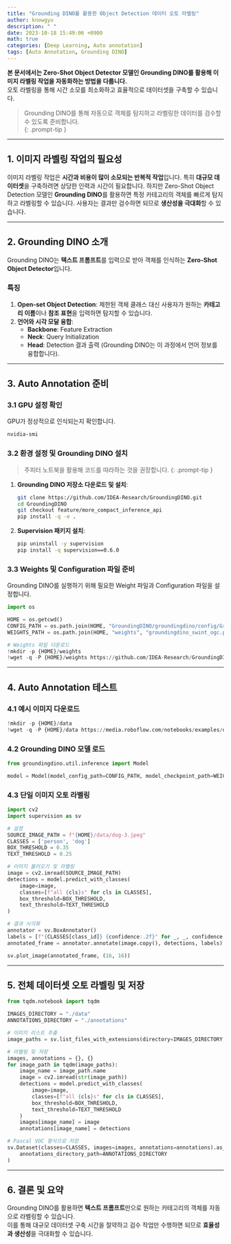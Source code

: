 ```yaml
---
title: "Grounding DINO를 활용한 Object Detection 데이터 오토 라벨링"
author: knowgyu
description: " "
date: 2023-10-18 15:49:06 +0900
math: true
categories: [Deep Learning, Auto annotation]
tags: [Auto Annotation, Grounding DINO]
---
```


**본 문서에서는 Zero-Shot Object Detector 모델인 Grounding DINO를 활용해 이미지 라벨링 작업을 자동화하는 방법을 다룹니다.**   
오토 라벨링을 통해 시간 소모를 최소화하고 효율적으로 데이터셋을 구축할 수 있습니다.

> Grounding DINO를 통해 자동으로 객체를 탐지하고 라벨링한 데이터를 검수할 수 있도록 준비합니다.  
{: .prompt-tip }

---

## 1. 이미지 라벨링 작업의 필요성

이미지 라벨링 작업은 **시간과 비용이 많이 소모되는 반복적 작업**입니다. 특히 **대규모 데이터셋**을 구축하려면 상당한 인력과 시간이 필요합니다. 하지만 Zero-Shot Object Detection 모델인 **Grounding DINO**를 활용하면 특정 카테고리의 객체를 빠르게 탐지하고 라벨링할 수 있습니다. 사용자는 결과만 검수하면 되므로 **생산성을 극대화**할 수 있습니다.

---

## 2. Grounding DINO 소개

Grounding DINO는 **텍스트 프롬프트**를 입력으로 받아 객체를 인식하는 **Zero-Shot Object Detector**입니다. 

### 특징

1. **Open-set Object Detection**: 제한된 객체 클래스 대신 사용자가 원하는 **카테고리 이름**이나 **참조 표현**을 입력하면 탐지할 수 있습니다.
2. **언어와 시각 모달 융합**: 
   - **Backbone**: Feature Extraction
   - **Neck**: Query Initialization
   - **Head**: Detection 결과 출력 (Grounding DINO는 이 과정에서 언어 정보를 융합합니다).

---

## 3. Auto Annotation 준비

### 3.1 GPU 설정 확인

GPU가 정상적으로 인식되는지 확인합니다.

```bash
nvidia-smi
```

### 3.2 환경 설정 및 Grounding DINO 설치

> 주피터 노트북을 활용해 코드를 따라하는 것을 권장합니다.
{: .prompt-tip }

1. **Grounding DINO 저장소 다운로드 및 설치**:
   ```bash
   git clone https://github.com/IDEA-Research/GroundingDINO.git
   cd GroundingDINO
   git checkout feature/more_compact_inference_api
   pip install -q -e .
   ```

2. **Supervision 패키지 설치**:
   ```bash
   pip uninstall -y supervision
   pip install -q supervision==0.6.0
   ```

### 3.3 Weights 및 Configuration 파일 준비

Grounding DINO를 실행하기 위해 필요한 Weight 파일과 Configuration 파일을 설정합니다.

```python
import os

HOME = os.getcwd()
CONFIG_PATH = os.path.join(HOME, "GroundingDINO/groundingdino/config/GroundingDINO_SwinT_OGC.py")
WEIGHTS_PATH = os.path.join(HOME, "weights", "groundingdino_swint_ogc.pth")

# Weights 파일 다운로드
!mkdir -p {HOME}/weights
!wget -q -P {HOME}/weights https://github.com/IDEA-Research/GroundingDINO/releases/download/v0.1.0-alpha/groundingdino_swint_ogc.pth
```

---

## 4. Auto Annotation 테스트

### 4.1 예시 이미지 다운로드

```python
!mkdir -p {HOME}/data
!wget -q -P {HOME}/data https://media.roboflow.com/notebooks/examples/dog-3.jpeg
```

### 4.2 Grounding DINO 모델 로드

```python
from groundingdino.util.inference import Model

model = Model(model_config_path=CONFIG_PATH, model_checkpoint_path=WEIGHTS_PATH)
```

### 4.3 단일 이미지 오토 라벨링

```python
import cv2
import supervision as sv

# 설정
SOURCE_IMAGE_PATH = f"{HOME}/data/dog-3.jpeg"
CLASSES = ['person', 'dog']
BOX_THRESHOLD = 0.35
TEXT_THRESHOLD = 0.25

# 이미지 불러오기 및 라벨링
image = cv2.imread(SOURCE_IMAGE_PATH)
detections = model.predict_with_classes(
    image=image,
    classes=[f"all {cls}s" for cls in CLASSES],
    box_threshold=BOX_THRESHOLD,
    text_threshold=TEXT_THRESHOLD
)

# 결과 시각화
annotator = sv.BoxAnnotator()
labels = [f"{CLASSES[class_id]} {confidence:.2f}" for _, _, confidence, class_id, _ in detections]
annotated_frame = annotator.annotate(image.copy(), detections, labels)

sv.plot_image(annotated_frame, (16, 16))
```

---

## 5. 전체 데이터셋 오토 라벨링 및 저장

```python
from tqdm.notebook import tqdm

IMAGES_DIRECTORY = "./data"
ANNOTATIONS_DIRECTORY = "./annotations"

# 이미지 리스트 추출
image_paths = sv.list_files_with_extensions(directory=IMAGES_DIRECTORY, extensions=['jpg', 'jpeg', 'png'])

# 라벨링 및 저장
images, annotations = {}, {}
for image_path in tqdm(image_paths):
    image_name = image_path.name
    image = cv2.imread(str(image_path))
    detections = model.predict_with_classes(
        image=image,
        classes=[f"all {cls}s" for cls in CLASSES],
        box_threshold=BOX_THRESHOLD,
        text_threshold=TEXT_THRESHOLD
    )
    images[image_name] = image
    annotations[image_name] = detections

# Pascal VOC 형식으로 저장
sv.Dataset(classes=CLASSES, images=images, annotations=annotations).as_pascal_voc(
    annotations_directory_path=ANNOTATIONS_DIRECTORY
)
```

---

## 6. 결론 및 요약

Grounding DINO를 활용하면 **텍스트 프롬프트**만으로 원하는 카테고리의 객체를 자동으로 라벨링할 수 있습니다.  
이를 통해 대규모 데이터셋 구축 시간을 절약하고 검수 작업만 수행하면 되므로 **효율성과 생산성**을 극대화할 수 있습니다.
